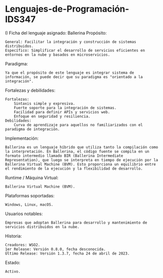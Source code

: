 # Lenguajes-de-Programación-IDS347
I) Ficha del lenguaje asignado: Ballerina
Propósito:

    General: Facilitar la integración y construcción de sistemas distribuidos.
    Específico: Simplificar el desarrollo de servicios eficientes en entornos en la nube y basados en microservicios.

Paradigma:

    Ya que el propósito de este lenguaje es integrar sistema de información, se puede decir que su paradigma es "orientado a la integración".

Fortalezas y debilidades:

    Fortalezas:
        Sintaxis simple y expresiva.
        Fuerte soporte para la integración de sistemas.
        Facilidad para definir APIs y servicios web.
        Enfoque en seguridad y resiliencia.
    Debilidades:
        Curva de aprendizaje para aquellos no familiarizados con el paradigma de integración.

Implementación:

    Ballerina es un lenguaje híbrido que utiliza tanto la compilación como la interpretación. En Ballerina, el código fuente se compila en un formato intermedio llamado BIR (Ballerina Intermediate Representation), que luego se interpreta en tiempo de ejecución por la Ballerina Virtual Machine (BVM). Esto proporciona un equilibrio entre el rendimiento de la ejecución y la flexibilidad de desarrollo.

Runtime / Máquina Virtual:

    Ballerina Virtual Machine (BVM).

Plataformas soportadas:

    Windows, Linux, macOS.

Usuarios notables:

    Empresas que adoptan Ballerina para desarrollo y mantenimiento de servicios distribuidos en la nube.

Historia:

    Creadores: WSO2.
    1er Release: Versión 0.8.0, fecha desconocida.
    Último Release: Versión 1.3.7, fecha 24 de abril de 2023.

Estado:

    Activo.
